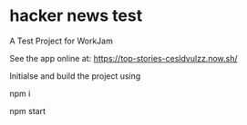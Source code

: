 # hacker news test
A Test Project for WorkJam

See the app online at: https://top-stories-cesldvulzz.now.sh/

Initialse and build the project using

npm i

npm start
